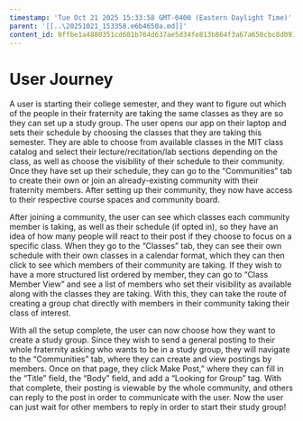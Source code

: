 ```yaml
---
timestamp: 'Tue Oct 21 2025 15:33:58 GMT-0400 (Eastern Daylight Time)'
parent: '[[..\20251021_153358.e6b4650a.md]]'
content_id: 0ffbe1a4880351cd601b764d637ae5d34fe813b864f3a67a650cbc8d0914778d
---
```


# User Journey

A user is starting their college semester, and they want to figure out which of the people in their fraternity are taking the same classes as they are so they can set up a study group. The user opens our app on their laptop and sets their schedule by choosing the classes that they are taking this semester. They are able to choose from available classes in the MIT class catalog and select their lecture/recitation/lab sections depending on the class, as well as choose the visibility of their schedule to their community. Once they have set up their schedule, they can go to the “Communities” tab to create their own or join an already-existing community with their fraternity members. After setting up their community, they now have access to their respective course spaces and community board.

After joining a community, the user can see which classes each community member is taking, as well as their schedule (if opted in), so they have an idea of how many people will react to their post if they choose to focus on a specific class. When they go to the “Classes” tab, they can see their own schedule with their own classes in a calendar format, which they can then click to see which members of their community are taking. If they wish to have a more structured list ordered by member, they can go to “Class Member View” and see a list of members who set their visibility as available along with the classes they are taking. With this, they can take the route of creating a group chat directly with members in their community taking their class of interest.

With all the setup complete, the user can now choose how they want to create a study group. Since they wish to send a general posting to their whole fraternity asking who wants to be in a study group, they will navigate to the “Communities” tab, where they can create and view postings by members. Once on that page, they click Make Post,” where they can fill in the “Title” field, the “Body” field, and add a “Looking for Group” tag. With that complete, their posting is viewable by the whole community, and others can reply to the post in order to communicate with the user. Now the user can just wait for other members to reply in order to start their study group!
